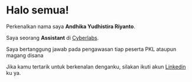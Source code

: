 # Halo semua! 

Perkenalkan nama saya **Andhika Yudhistira Riyanto**.<br>

Saya seorang **Assistant** di [Cyberlabs](https://cyberlabs.co.id/).<br>

Saya bertanggung jawab pada pengawasan tiap peserta PKL ataupun magang disana<br>

Jika kamu tertarik untuk berkenalan denganku, silakan ikuti akun [Linkedin](https://www.linkedin.com/in/andhika-yudhistira-riyanto-8517181b8/) ku ya.
